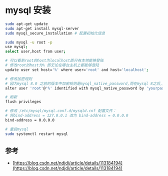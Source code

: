 # mysql 安装

```bash
sudo apt-get update
sudo apt-get install mysql-server
sudo mysql_secure_installation # 配置初始化信息

sudo mysql -u root -p
use mysql;
select user,host from user;

# 可以看到root的host为localhost即只有本地能够登陆
# 修改root的host为% 即无论在哪台主机上都能够登陆
update user set host='%' where user='root' and host='localhost';

# 修改加密规则
# 因为mysql 8.0 之前的版本中加密规则是mysql_native_password,而在mysql 8之后,加密规则是caching_sha2_password,所以如果你的客户端低的话就还原成mysql_native_password，如果不是请跳过此步骤。
alter user 'root'@'%' identified with mysql_native_password by 'yourpasswd'

# 刷新
flush privileges

# 修改 /etc/mysql/mysql.conf.d/mysqld.cnf 配置文件：
# 将bind-address = 127.0.0.1 改为 bind-address = 0.0.0.0
bind-address = 0.0.0.0

# 重启mysql
sudo systemctl restart mysql
```

## 参考

- [https://blog.csdn.net/ndjdi/article/details/113184194](https://blog.csdn.net/ndjdi/article/details/113184194)
